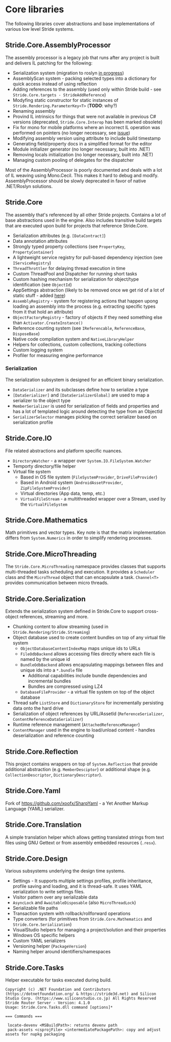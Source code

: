 # Core libraries
The following libraries cover abstractions and base implementations of various low level Stride systems.

## Stride.Core.AssemblyProcessor
The assembly processor is a legacy job that runs after any project is built and delivers IL patching for the following:

* Serialization system (migration to roslyn [in progress](https://github.com/stride3d/stride/pull/1609))
* AssemblyScan system - packing selected types into a dictionary for quick access instead of using reflection
* Adding references to the assembly (used only within Stride build - see `Stride.Core.targets - StrideAddReference`)
* Modyfing static constructor for static instances of `Stride.Rendering.ParameterKey<T>` (**TODO**: why?)
* Renaming assembly
* Provind IL intrinsics for things that were not available in previous C# versions (deprecated, `Stride.Core.Interop` has been marked obsolete)
* Fix for mono for mobile platforms where an incorrect IL operation was performed on pointers (no longer necessary, see [issue](https://github.com/xamarin/xamarin-android/issues/1177))
* Modifying assembly version using attribute to include build timestamp
* Generating field/property docs in a simplified format for the editor
* Module initializer generator (no longer necessary, built into .NET)
* Removing locals initialization (no longer necessary, built into .NET)
* Managing custom pooling of delegates for the dispatcher

Most of the AssemblyProcessor is poorly documented and deals with a lot of IL weaving using Mono.Cecil.
This makes it hard to debug and modify. AssemblyProcessor should be slowly deprecated in favor of native .NET/Roslyn solutions.

## Stride.Core
The assembly that's referenced by all other Stride projects. Contains a lot of base abstractions used in the engine.
Also includes transitive build targets that are executed upon build for projects that reference Stride.Core.

* Serialization attributes (e.g. `[DataContract]`)
* Data annotation attributes
* Strongly typed property collections (see `PropertyKey`, `PropertyContainer`)
* A lightweight service registry for pull-based dependency injection (see `IServiceRegistry`)
* `ThreadThrottler` for delaying thread execution in time
* Custom ThreadPool and Dispatcher for running short tasks
* Custom hashing mechanism for serialization for object/type identification (see `ObjectId`)
* AppSettings abstraction (likely to be removed once we get rid of a lot of static stuff - added [here](https://github.com/stride3d/stride/pull/878))
* `AssemblyRegistry` - system for registering actions that happen upong loading an assembly into the process (e.g. extracting specific types from it that hold an attribute)
* `ObjectFactoryRegistry` - factory of objects if they need something else than `Activator.CreateInstance()`
* Reference counting system (see `IReferencable`, `ReferenceBase`, `DisposeBase`)
* Native code compilation system and `NativeLibraryHelper`
* Helpers for collections, custom collections, tracking collections
* Custom logging system
* Profiler for measuring engine performance

### Serialization
The serialization subsystem is designed for an efficient binary serialization.

* `DataSerializer` and its subclasses define how to serialize a type
* `[DataSerializer]` and `[DataSerializerGlobal]` are used to map a serializer to the object type
* `MemberSerializer` is used for serialization of fields and properties and has a lot of templated logic around detecting the type from an ObjectId
* `SerializerSelector` manages picking the correct serializer based on serialization profile

## Stride.Core.IO
File related abstractions and platform specific nuances.

* `DirectoryWatcher` - a wrapper over `System.IO.FileSystem.Watcher`
* Temporty directory/file helper
* Virtual file system
	* Based in OS file system (`FileSystemProvider`, `DriveFileProvider`)
	* Based in Android system (`AndroidAssetProvider`, `ZipFileSystemProvider`)
	* Virtual directories (App data, temp, etc.)
	* `VirtualFileStream` - a multithreaded wrapper over a Stream, used by the `VirtualFileSystem`

## Stride.Core.Mathematics
Math primitives and vector types. Key note is that the matrix implementation differs from `System.Numerics` in order to simplify rendering processes.

## Stride.Core.MicroThreading
The `Stride.Core.MicroThreading` namespace provides classes that supports multi-threaded tasks scheduling and execution.
It provides a `Scheduler` class and the `MicroThread` object that can encapsulate a task.
`Channel<T>` provides communication between micro threads.

## Stride.Core.Serialization
Extends the serialization system defined in Stride.Core to support cross-object references, streaming and more.

* Chunking content to allow streaming (used in `Stride.Rendering/Stride.Streaming`)
* Object database used to create content bundles on top of any virtual file system
	* `ObjectDatabaseContentIndexMap` maps unique ids to URLs
	* `FileOdbBackend` allows accessing files directly where each file is named by the unique id
	* `BundleOdbBackend` allows encapsulating mappings between files and unique ids into a `*.bundle` file
		* Additional capabilities include bundle dependencies and incremental bundles
		* Bundles are compressed using LZ4
	* `DatabaseFileProvider` - a virtual file system on top of the object database
* Thread safe `ListStore` and `DictionaryStore` for incrementally persisting data onto the hard drive
* Serialization of object references by URL/AssetId (`ReferenceSerializer`, `ContentReferenceDataSerializer`)
* Runtime reference management (`AttachedReferenceManager`)
* `ContentManager` used in the engine to load/unload content - handles deserialization and reference counting

## Stride.Core.Reflection
This project contains wrappers on top of `System.Reflection` that provide additional abstraction (e.g. `MemberDesciptor`)
or additional shape (e.g. `CollectionDescriptor`, `DictionaryDescriptor`).

## Stride.Core.Yaml
Fork of <https://github.com/xoofx/SharpYaml> - a Yet Another Markup Language (YAML) serializer.

## Stride.Core.Translation
A simple translation helper which allows getting translated strings from text files using GNU Gettext or from assembly embedded resources (`.resx`).

## Stride.Core.Design
Various subsystems underlying the design time systems.

* Settings - It supports multiple settings profiles, profile inheritance, profile saving and loading, and it is thread-safe. It uses YAML serialization to write settings files.
* Visitor pattern over any serializable data
* `AsyncLock` and `AwaitableDisposable` (also `MicroThreadLock`)
* Serializable file paths
* Transaction system with rollback/rollforward operations
* Type converters (for primitives from `Stride.Core.Mathematics` and `Stride.Core.Serialization`)
* VisualStudio helpers for managing a project/solution and their properties
* Windows OS specific helpers
* Custom YAML serializers
* Versioning helper (`PackageVersion`)
* Naming helper around identifiers/namespaces

## Stride.Core.Tasks
Helper executable for tasks executed during build.

```
Copyright (c) .NET Foundation and Contributors (https://dotnetfoundation.org/ & https://stride3d.net) and Silicon Studio Corp. (https://www.siliconstudio.co.jp) All Rights Reserved
Stride Router Server - Version: 4.1.0
Usage: Stride.Core.Tasks.dll command [options]*

=== Commands ===

 locate-devenv <MSBuildPath>: returns devenv path
 pack-assets <csprojFile> <intermediatePackagePath>: copy and adjust assets for nupkg packaging
```
